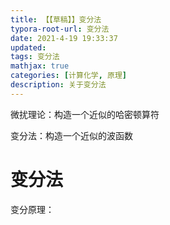 ```yaml
---
title: 【【草稿】】变分法
typora-root-url: 变分法
date: 2021-4-19 19:33:37
updated: 
tags: 变分法
mathjax: true
categories: [计算化学, 原理]
description: 关于变分法
---
```






微扰理论：构造一个近似的哈密顿算符

变分法：构造一个近似的波函数





# 变分法

变分原理：






